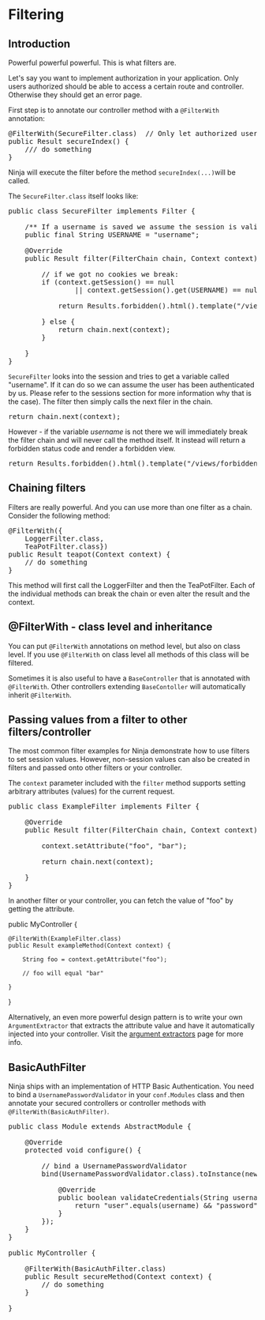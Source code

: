 Filtering
=========

Introduction
------------

Powerful powerful powerful. This is what filters are.

Let's say you want to implement authorization in your application. Only users
authorized should be able to access a certain route and controller. Otherwise
they should get an error page.

First step is to annotate our controller method with a <code>@FilterWith</code> 
annotation:

<pre class="prettyprint">
@FilterWith(SecureFilter.class)  // Only let authorized users execute the controller method
public Result secureIndex() {    
    /// do something
}    
</pre>

Ninja will execute the filter before the method <code>secureIndex(...)</code>will be called.

The <code>SecureFilter.class</code> itself looks like:

<pre class="prettyprint">
public class SecureFilter implements Filter {

    /** If a username is saved we assume the session is valid */
    public final String USERNAME = "username";

    @Override
    public Result filter(FilterChain chain, Context context) {

        // if we got no cookies we break:
        if (context.getSession() == null
                || context.getSession().get(USERNAME) == null) {

            return Results.forbidden().html().template("/views/forbidden403.ftl.html");

        } else {
            return chain.next(context);
        }

    }
}
</pre>


<code>SecureFilter</code> looks into the session and tries to get a 
variable called "username". If it can do so
we can assume the user has been authenticated by us. Please refer to the sessions
section for more information why that is the case).
The filter then simply calls the next filer in the chain.

<pre class="prettyprint">
return chain.next(context);
</pre>

However - if the variable *username* is not there we will 
immediately break the filter chain and will never
call the method itself. It instead will return a forbidden 
status code and render a forbidden view.

<pre class="prettyprint">
return Results.forbidden().html().template("/views/forbidden403.ftl.html");
</pre>


Chaining filters
----------------

Filters are really powerful. And you can use more than one filter as a chain. 
Consider the following method:

<pre class="prettyprint">
@FilterWith({
    LoggerFilter.class, 
    TeaPotFilter.class})
public Result teapot(Context context) {
    // do something
}    
</pre>

This method will first call the LoggerFilter and then the 
TeaPotFilter. Each of the individual methods can
break the chain or even alter the result and the context.

@FilterWith - class level and inheritance
-----------------------------------------

You can put <code>@FilterWith</code> annotations on method level, but also on class level. 
If you use <code>@FilterWith</code> on class level all methods of this class will
be filtered. 

Sometimes it is also useful to have a <code>BaseController</code> that is annotated with 
<code>@FilterWith</code>. Other controllers extending <code>BaseContoller</code> will automatically
inherit <code>@FilterWith</code>.

Passing values from a filter to other filters/controller
--------------------------------------------------------

The most common filter examples for Ninja demonstrate how to use filters to
set session values.  However, non-session values can also be created in filters
and passed onto other filters or your controller.

The <code>context</code> parameter included with the <code>filter</code> method
supports setting arbitrary attributes (values) for the current request.

<pre class="prettyprint">
public class ExampleFilter implements Filter {

    @Override
    public Result filter(FilterChain chain, Context context) {

        context.setAttribute("foo", "bar");

        return chain.next(context);

    }
}
</pre>

In another filter or your controller, you can fetch the value of "foo" by
getting the attribute.

public MyController {

    @FilterWith(ExampleFilter.class)
    public Result exampleMethod(Context context) {
        
        String foo = context.getAttribute("foo");

        // foo will equal "bar"

    }
}

Alternatively, an even more powerful design pattern is to write your own
<code>ArgumentExtractor</code> that extracts the attribute value and have it
automatically injected into your controller.  Visit the <a href="/documentation/basic_concepts/argument_extractors.html">argument extractors</a>
page for more info.

BasicAuthFilter
---------------

Ninja ships with an implementation of HTTP Basic Authentication.  You need to bind a 
`UsernamePasswordValidator` in your `conf.Modules` class and then annotate your secured
controllers or controller methods with `@FilterWith(BasicAuthFilter)`.

<pre class="prettyprint">
public class Module extends AbstractModule {

    @Override
    protected void configure() {

		// bind a UsernamePasswordValidator
		bind(UsernamePasswordValidator.class).toInstance(new UsernamePasswordValidator() {

			@Override
			public boolean validateCredentials(String username, String password) {
				return "user".equals(username) && "password".equals(password);
			}
		});
    }
}

public MyController {

    @FilterWith(BasicAuthFilter.class)
    public Result secureMethod(Context context) {
        // do something
    }
    
}    
</pre>
